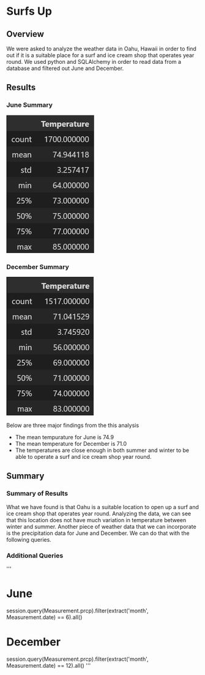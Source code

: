 # Surfs Up

## Overview
We were asked to analyze the weather data in Oahu, Hawaii in order to find out if it is a suitable place for a surf and ice cream shop that operates year round. We used python and SQLAlchemy in order to read data from a database and filtered out June and December. 

## Results

### June Summary 
![June Summary](Images/june_summary.png)

### December Summary 
![December Summary](Images/dec_summary.png)

Below are three major findings from the this analysis
- The mean tempurature for June is 74.9
- The mean temperature for December is 71.0 
- The temperatures are close enough in both summer and winter to be able to operate a surf and ice cream shop year round.

## Summary

### Summary of Results
What we have found is that Oahu is a suitable location to open up a surf and ice cream shop that operates year round. Analyzing the data, we can see that this location does not have much variation in temperature between winter and summer. Another piece of weather data that we can incorporate is the precipitation data for June and December. We can do that with the following queries.

### Additional Queries

'''
# June
session.query(Measurement.prcp).filter(extract('month', Measurement.date) == 6).all()
# December
session.query(Measurement.prcp).filter(extract('month', Measurement.date) == 12).all()
'''